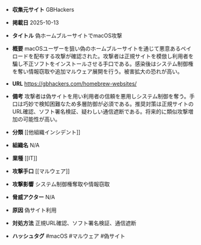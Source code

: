 - **収集元サイト**
GBHackers

- **掲載日**
2025-10-13

- **タイトル**
偽ホームブルーサイトでmacOS攻撃

- **概要**
macOSユーザーを狙い偽のホームブルーサイトを通じて悪意あるペイロードを配布する攻撃が確認された。攻撃者は正規サイトを模倣し利用者を騙し不正ソフトをインストールさせる手口である。感染後はシステム制御権を奪い情報窃取や追加マルウェア展開を行う。被害拡大の恐れが高い。

- **URL**
https://gbhackers.com/homebrew-websites/

- **備考**
攻撃者は偽サイトを用い利用者の信頼を悪用しシステム制御を奪う。手口は巧妙で検知困難なため多層防御が必須である。推奨対策は正規サイトのURL確認、ソフト署名検証、疑わしい通信遮断である。将来的に類似攻撃増加の可能性が高い。

- **分類**
[[他組織インシデント]]

- **組織名**
N/A

- **業種**
[[IT]]

- **攻撃手口**
[[マルウェア]]

- **攻撃影響**
システム制御権奪取や情報窃取

- **脅威アクター**
N/A

- **原因**
偽サイト利用

- **対処方法**
正規URL確認、ソフト署名検証、通信遮断

- **ハッシュタグ**
#macOS #マルウェア #偽サイト

